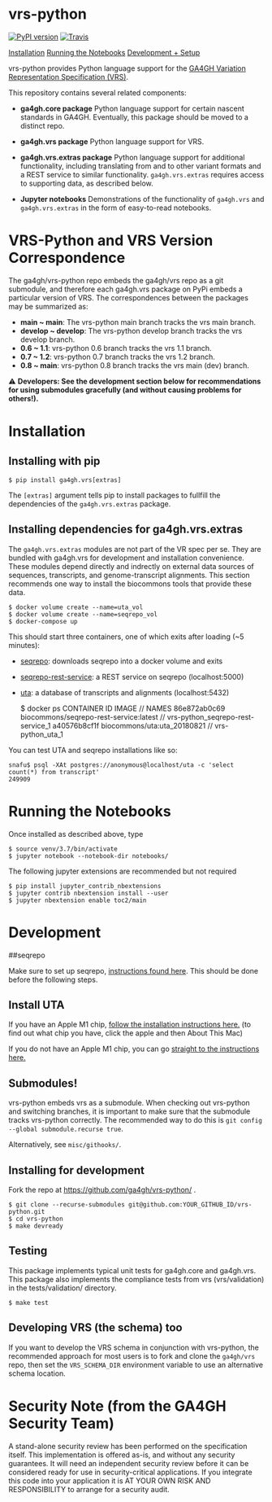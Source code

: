 # vrs-python

[![PyPI version](https://badge.fury.io/py/ga4gh.vrs.svg)](https://pypi.org/project/ga4gh.vrs)
[![Travis](https://travis-ci.org/ga4gh/vrs-python.svg?branch=master)](https://travis-ci.org/ga4gh/vrs-python)

[Installation](#installation)
[Running the Notebooks](#running-the-notebooks)
[Development + Setup](#development--setup)

vrs-python provides Python language support for the [GA4GH Variation
Representation Specification
(VRS)](https://github.com/ga4gh/vrs).

This repository contains several related components:

* **ga4gh.core package** Python language support for certain nascent
  standards in GA4GH.  Eventually, this package should be moved to a
  distinct repo.

* **ga4gh.vrs package** Python language support for VRS. 

* **ga4gh.vrs.extras package** Python language support for additional
  functionality, including translating from and to other variant
  formats and a REST service to similar functionality.
  `ga4gh.vrs.extras` requires access to supporting data, as described
  below.

* **Jupyter notebooks** Demonstrations of the functionality of
  `ga4gh.vrs` and `ga4gh.vrs.extras` in the form of easy-to-read
  notebooks.


# VRS-Python and VRS Version Correspondence

The ga4gh/vrs-python repo embeds the ga4gh/vrs repo as a git
submodule, and therefore each ga4gh.vrs package on PyPi embeds a
particular version of VRS. The correspondences between the packages
may be summarized as:

* **main ~ main**: The vrs-python main branch tracks the vrs main branch.
* **develop ~ develop**: The vrs-python develop branch tracks the vrs develop branch.
* **0.6 ~ 1.1**: vrs-python 0.6 branch tracks the vrs 1.1 branch.
* **0.7 ~ 1.2**: vrs-python 0.7 branch tracks the vrs 1.2 branch.
* **0.8 ~ main**: vrs-python 0.8 branch tracks the vrs main (dev) branch.

⚠ **Developers: See the development section below for recommendations
for using submodules gracefully (and without causing problems for others!).**

# Installation

## Installing with pip

    $ pip install ga4gh.vrs[extras]

The `[extras]` argument tells pip to install packages to fullfill the
dependencies of the `ga4gh.vrs.extras` package.

## Installing dependencies for ga4gh.vrs.extras

The `ga4gh.vrs.extras` modules are not part of the VR spec per se.
They are bundled with ga4gh.vrs for development and installation
convenience.  These modules depend directly and indrectly on external
data sources of sequences, transcripts, and genome-transcript
alignments.  This section recommends one way to install the biocommons
tools that provide these data.

    $ docker volume create --name=uta_vol
    $ docker volume create --name=seqrepo_vol
    $ docker-compose up

This should start three containers, one of which exits after loading (~5 minutes):

  * [seqrepo](https://github.com/biocommons/seqrepo): downloads seqrepo into a docker volume and exits
  * [seqrepo-rest-service](https://github.com/biocommons/seqrepo-rest-service): a REST service on seqrepo (localhost:5000)
  * [uta](https://github.com/biocommons/uta): a database of transcripts and alignments (localhost:5432)


    $ docker ps
    CONTAINER ID        IMAGE                                    //  NAMES
    86e872ab0c69        biocommons/seqrepo-rest-service:latest   //  vrs-python_seqrepo-rest-service_1
    a40576b8cf1f        biocommons/uta:uta_20180821              //  vrs-python_uta_1


You can test UTA and seqrepo installations like so:

    snafu$ psql -XAt postgres://anonymous@localhost/uta -c 'select count(*) from transcript'
    249909


# Running the Notebooks

Once installed as described above, type

    $ source venv/3.7/bin/activate
    $ jupyter notebook --notebook-dir notebooks/


The following jupyter extensions are recommended but not required

    $ pip install jupyter_contrib_nbextensions
    $ jupyter contrib nbextension install --user
    $ jupyter nbextension enable toc2/main
  

# Development

##seqrepo

Make sure to set up seqrepo, [instructions found here](https://github.com/GenomicMedLab/lab-knowledgebase/blob/main/data_sources/seqrepo_setup.md). This should be done before the following steps.

## Install UTA
If you have an Apple M1 chip, [follow the installation instructions here.](https://github.com/ga4gh/vrs-python/blob/installation_directions/docs/setup_help/m1_mac_setup.md) (to find out what chip you have, click the apple and then About This Mac)

If you do not have an Apple M1 chip, you can go [straight to the instructions here.](https://github.com/ga4gh/vrs-python/blob/installation_directions/docs/setup_help/uta_installation.md)

## Submodules!

vrs-python embeds vrs as a submodule.  When checking out vrs-python
and switching branches, it is important to make sure that the
submodule tracks vrs-python correctly.  The recommended way to do this
is `git config --global submodule.recurse true`.

Alternatively, see `misc/githooks/`. 


## Installing for development

Fork the repo at https://github.com/ga4gh/vrs-python/ .


    $ git clone --recurse-submodules git@github.com:YOUR_GITHUB_ID/vrs-python.git
    $ cd vrs-python
    $ make devready


## Testing

This package implements typical unit tests for ga4gh.core and
ga4gh.vrs.  This package also implements the compliance tests from vrs
(vrs/validation) in the tests/validation/ directory.

    $ make test


## Developing VRS (the schema) too

If you want to develop the VRS schema in conjunction with vrs-python,
the recommended approach for most users is to fork and clone the
`ga4gh/vrs` repo, then set the `VRS_SCHEMA_DIR` environment variable
to use an alternative schema location.


# Security Note (from the GA4GH Security Team)

A stand-alone security review has been performed on the specification
itself.  This implementation is offered as-is, and without any
security guarantees. It will need an independent security review
before it can be considered ready for use in security-critical
applications. If you integrate this code into your application it is
AT YOUR OWN RISK AND RESPONSIBILITY to arrange for a security audit.
